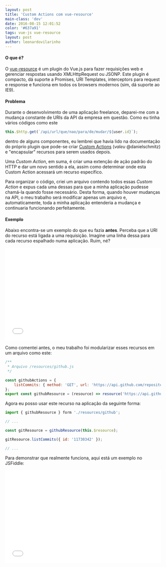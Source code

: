 ```yaml
---
layout: post
title: 'Custom Actions com vue-resource'
main-class: 'dev'
date: 2016-08-15 12:01:52 
color: '#637a91'
tags: vue-js vue-resource
layout: post
author: leonardovilarinho
---
```


#### O que é?
O [vue-resource](https://github.com/vuejs/vue-resource) é um plugin do Vue.js para fazer requisições web e gerenciar respostas usando XMLHttpRequest ou JSONP. Este plugin é compacto, dá suporte a Promises, URI Templates, interceptors para request e response e funciona em todos os browsers modernos (sim, dá suporte ao IE9).

#### Problema
Durante o desenvolvimento de uma aplicação freelance, deparei-me com a mudança constante de URIs da API da empresa em questão. Como eu tinha vários códigos como este
```javascript
this.$http.get(`/api/url/que/nao/para/de/mudar/${user.id}`);
```
dentro de alguns componentes, eu lembrei que havia lido na documentação do próprio plugin que pode-se criar [Custom Actions](https://github.com/vuejs/vue-resource/blob/master/docs/resource.md) (*valeu* @danielschmitz) e "encapsular" recursos para serem usados depois.

Uma *Custom Action*, em suma, é criar uma extenção de ação padrão do HTTP e dar um novo sentido a ela, assim como determinar onde esta Custom Action acessará um recurso específico.

Para organizar o código, criei um arquivo contendo todos essas *Custom Action* e expus cada uma dessas para que a minha aplicação pudesse chamá-la quando fosse necessário. Desta forma, quando houver mudanças na API, o meu trabalho será modificar apenas um arquivo e, automaticamente, toda a minha aplicação entenderia a mudança e continuaria funcionando perfeitamente.

#### Exemplo

Abaixo encontra-se um exemplo do que eu fazia **antes**. Perceba que a URI do recurso está ligada a uma requisição. Imagine uma linha dessa para cada recurso espalhado numa aplicação. Ruim, né?
<iframe width="100%" height="300" src="//jsfiddle.net/t40Lcgqk/13/embedded/js,html,css,result/dark/" allowfullscreen="allowfullscreen" frameborder="0"></iframe>

Como comentei antes, o meu trabalho foi modularizar esses recursos em um arquivo como este:

```javascript
/**
 * Arquivo /resources/github.js
 */

const githubActions = {
    listCommits: { method: 'GET', url: 'https://api.github.com/repositories/:id/commits?per_page=5&sha=' }
};
export const githubResource = (resource) => resource('https://api.github.com/repositories/:id/commits?per_page=5&sha=', {}, githubActions);
```

Agora eu posso usar este recurso na aplicação da seguinte forma:
```javascript
import { githubResource } form './resources/github';

// ...

const gitResource = githubResource(this.$resource);

gitResource.listCommits({ id: '11730342' });

// ...
```

Para demonstrar que realmente funciona, aqui está um exemplo no JSFiddle:
<iframe width="100%" height="300" src="//jsfiddle.net/t40Lcgqk/14/embedded/js,html,css,result/dark/" allowfullscreen="allowfullscreen" frameborder="0"></iframe>
